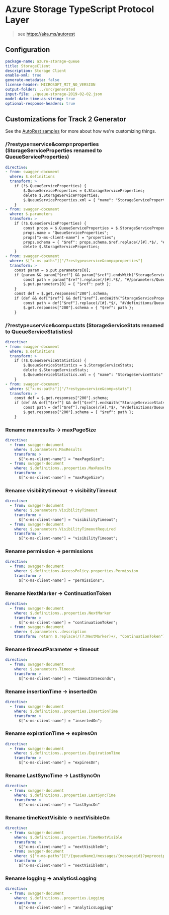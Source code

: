 # Azure Storage TypeScript Protocol Layer

> see https://aka.ms/autorest

## Configuration

```yaml
package-name: azure-storage-queue
title: StorageClient
description: Storage Client
enable-xml: true
generate-metadata: false
license-header: MICROSOFT_MIT_NO_VERSION
output-folder: ../src/generated
input-file: ./queue-storage-2019-02-02.json
model-date-time-as-string: true
optional-response-headers: true
```

## Customizations for Track 2 Generator
See the [AutoRest samples](https://github.com/Azure/autorest/tree/master/Samples/3b-custom-transformations)
for more about how we're customizing things.

### /?restype=service&comp=properties (StorageServiceProperties renamed to QueueServiceProperties)
``` yaml
directive:
- from: swagger-document
  where: $.definitions
  transform: >
    if (!$.QueueServiceProperties) {
        $.QueueServiceProperties = $.StorageServiceProperties;
        delete $.StorageServiceProperties;
        $.QueueServiceProperties.xml = { "name": "StorageServiceProperties" };
    }
- from: swagger-document
  where: $.parameters
  transform: >
    if (!$.QueueServiceProperties) {
        const props = $.QueueServiceProperties = $.StorageServiceProperties;
        props.name = "QueueServiceProperties";
        props["x-ms-client-name"] = "properties";
        props.schema = { "$ref": props.schema.$ref.replace(/[#].*$/, "#/definitions/QueueServiceProperties") };
        delete $.StorageServiceProperties;
    }
- from: swagger-document
  where: $["x-ms-paths"]["/?restype=service&comp=properties"]
  transform: >
    const param = $.put.parameters[0];
    if (param && param["$ref"] && param["$ref"].endsWith("StorageServiceProperties")) {
        const path = param["$ref"].replace(/[#].*$/, "#/parameters/QueueServiceProperties");
        $.put.parameters[0] = { "$ref": path };
    }
    const def = $.get.responses["200"].schema;
    if (def && def["$ref"] && def["$ref"].endsWith("StorageServiceProperties")) {
        const path = def["$ref"].replace(/[#].*$/, "#/definitions/QueueServiceProperties");
        $.get.responses["200"].schema = { "$ref": path };
    }
```

### /?restype=service&comp=stats (StorageServiceStats renamed to QueueServiceStatistics)
``` yaml
directive:
- from: swagger-document
  where: $.definitions
  transform: >
    if (!$.QueueServiceStatistics) {
        $.QueueServiceStatistics = $.StorageServiceStats;
        delete $.StorageServiceStats;
        $.QueueServiceStatistics.xml = { "name": "StorageServiceStats" };
    }
- from: swagger-document
  where: $["x-ms-paths"]["/?restype=service&comp=stats"]
  transform: >
    const def = $.get.responses["200"].schema;
    if (def && def["$ref"] && def["$ref"].endsWith("StorageServiceStats")) {
        const path = def["$ref"].replace(/[#].*$/, "#/definitions/QueueServiceStatistics");
        $.get.responses["200"].schema = { "$ref": path };
    }
```

### Rename maxresults -> maxPageSize

```yaml
directive:
  - from: swagger-document
    where: $.parameters.MaxResults
    transform: >
      $["x-ms-client-name"] = "maxPageSize";
  - from: swagger-document
    where: $.definitions..properties.MaxResults
    transform: >
      $["x-ms-client-name"] = "maxPageSize";
```

### Rename visibilitytimeout -> visibilityTimeout
```yaml
directive:
  - from: swagger-document
    where: $.parameters.VisibilityTimeout
    transform: >
      $["x-ms-client-name"] = "visibilityTimeout";
  - from: swagger-document
    where: $.parameters.VisibilityTimeoutRequired
    transform: >
      $["x-ms-client-name"] = "visibilityTimeout";
```

### Rename permission -> permissions

```yaml
directive:
  - from: swagger-document
    where: $.definitions.AccessPolicy.properties.Permission
    transform: >
      $["x-ms-client-name"] = "permissions";
```

### Rename NextMarker -> ContinuationToken

```yaml
directive:
  - from: swagger-document
    where: $.definitions..properties.NextMarker
    transform: >
      $["x-ms-client-name"] = "continuationToken";
  - from: swagger-document
    where: $.parameters..description
    transform: return $.replace(/(?:NextMarker)+/, "ContinuationToken")
```

### Rename timeoutParameter -> timeout

```yaml
directive:
  - from: swagger-document
    where: $.parameters.Timeout
    transform: >
      $["x-ms-client-name"] = "timeoutInSeconds";
```

### Rename insertionTime -> insertedOn

```yaml
directive:
  - from: swagger-document
    where: $.definitions..properties.InsertionTime
    transform: >
      $["x-ms-client-name"] = "insertedOn";
```

### Rename expirationTime  -> expiresOn

```yaml
directive:
  - from: swagger-document
    where: $.definitions..properties.ExpirationTime 
    transform: >
      $["x-ms-client-name"] = "expiresOn";
```

### Rename LastSyncTime -> LastSyncOn

```yaml
directive:
  - from: swagger-document
    where: $.definitions..properties.LastSyncTime
    transform: >
      $["x-ms-client-name"] = "lastSyncOn"
```

### Rename timeNextVisible   -> nextVisibleOn

```yaml
directive:
  - from: swagger-document
    where: $.definitions..properties.TimeNextVisible 
    transform: >
      $["x-ms-client-name"] = "nextVisibleOn";
  - from: swagger-document
    where: $["x-ms-paths"]["/{queueName}/messages/{messageid}?popreceipt={popReceipt}&visibilitytimeout={visibilityTimeout}"]..responses..headers["x-ms-time-next-visible"]
    transform: >
      $["x-ms-client-name"] = "nextVisibleOn";
```

### Rename logging -> analyticsLogging

```yaml
directive:
  - from: swagger-document
    where: $.definitions..properties.Logging
    transform: >
      $["x-ms-client-name"] = "analyticsLogging"
```
